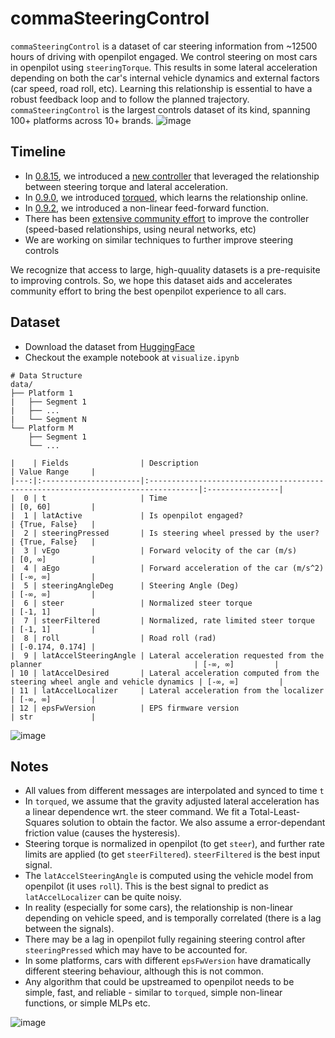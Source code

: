 # commaSteeringControl

`commaSteeringControl` is a dataset of car steering information from ~12500 hours of driving with openpilot engaged. We control steering on most 
cars in openpilot using `steeringTorque`. This results in some lateral acceleration depending on both the car's internal vehicle dynamics and external factors (car speed, road roll, 
etc). Learning this relationship is essential to have a robust feedback loop and to follow the planned trajectory. `commaSteeringControl` is the largest controls dataset of its kind, spanning 
100+ platforms across 10+ brands.
![image](https://github.com/commaai/comma-steering-control/assets/1649262/57458e52-aea1-4b16-9f02-fa5a99559999)

## Timeline
- In [0.8.15](https://blog.comma.ai/0815release/#torque-controller),
we introduced a [new controller](https://github.com/commaai/openpilot/blob/master/selfdrive/controls/lib/latcontrol_torque.py) that leveraged the relationship between 
steering torque and lateral acceleration.
- In [0.9.0](https://blog.comma.ai/090release/#torqued-an-auto-tuner-for-lateral-control), we introduced 
[torqued](https://github.com/commaai/openpilot/blob/master/selfdrive/locationd/torqued.py), which learns the relationship online.
- In [0.9.2](https://blog.comma.ai/092release/#chevrolet-bolt-euv), we introduced a non-linear feed-forward function.
- There has been [extensive community effort](https://github.com/twilsonco/openpilot/tree/log-info) to improve the controller (speed-based relationships, using neural networks, etc)
- We are working on similar techniques to further improve steering controls  

We recognize that access to large, high-quuality datasets is a pre-requisite to improving controls. So, we hope this dataset aids and accelerates community effort to 
bring the best openpilot experience to all cars.

## Dataset
- Download the dataset from [HuggingFace](https://huggingface.co/datasets/commaai/commaSteeringControl/tree/main/data)
- Checkout the example notebook at `visualize.ipynb`
```
# Data Structure
data/
├── Platform 1
|   ├── Segment 1
|   ├── ...
|   └── Segment N
└── Platform M
    ├── Segment 1
    └── ...

|    | Fields                | Description                                                                      | Value Range     |
|---:|:----------------------|:---------------------------------------------------------------------------------|:----------------|
|  0 | t                     | Time                                                                             | [0, 60]         |
|  1 | latActive             | Is openpilot engaged?                                                            | {True, False}   |
|  2 | steeringPressed       | Is steering wheel pressed by the user?                                           | {True, False}   |
|  3 | vEgo                  | Forward velocity of the car (m/s)                                                | [0, ∞]          |
|  4 | aEgo                  | Forward acceleration of the car (m/s^2)                                          | [-∞, ∞]         |
|  5 | steeringAngleDeg      | Steering Angle (Deg)                                                             | [-∞, ∞]         |
|  6 | steer                 | Normalized steer torque                                                          | [-1, 1]         |
|  7 | steerFiltered         | Normalized, rate limited steer torque                                            | [-1, 1]         |
|  8 | roll                  | Road roll (rad)                                                                  | [-0.174, 0.174] |
|  9 | latAccelSteeringAngle | Lateral acceleration requested from the planner                                  | [-∞, ∞]         |
| 10 | latAccelDesired       | Lateral acceleration computed from the steering wheel angle and vehicle dynamics | [-∞, ∞]         |
| 11 | latAccelLocalizer     | Lateral acceleration from the localizer                                          | [-∞, ∞]         |
| 12 | epsFwVersion          | EPS firmware version                                                             | str             |

```
![image](https://github.com/commaai/comma-steering-control/assets/1649262/580ac4df-a84e-48ca-b1f6-8729d64905fb)



## Notes
- All values from different messages are interpolated and synced to time `t`
- In `torqued`, we assume that the gravity adjusted lateral acceleration has a linear dependence wrt. the steer command. We fit a Total-Least-Squares solution to obtain the factor. We also assume a error-dependant friction value (causes the hysteresis).
- Steering torque is normalized in openpilot (to get `steer`), and further rate limits are applied (to get `steerFiltered`). `steerFiltered` is the best input signal.
- The `latAccelSteeringAngle` is computed using the vehicle model from openpilot (it uses `roll`). This is the best signal to predict as `latAccelLocalizer` can be quite noisy.
- In reality (especially for some cars), the relationship is non-linear depending on vehicle speed, and is temporally correlated (there is a lag between the signals).
- There may be a lag in openpilot fully regaining steering control after `steeringPressed` which may have to be accounted for.
- In some platforms, cars with different `epsFwVersion` have dramatically different steering behaviour, although this is not common.
- Any algorithm that could be upstreamed to openpilot needs to be simple, fast, and reliable - similar to `torqued`, simple non-linear functions, or simple MLPs etc.

![image](https://github.com/commaai/comma-steering-control/assets/1649262/51f9a4cc-deb8-4ec4-b835-60ad014a7569)
